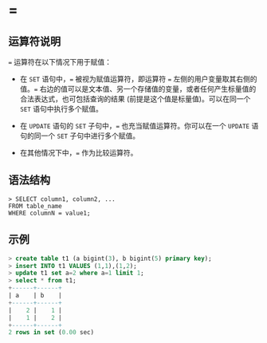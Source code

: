 # **=**

## **运算符说明**

`=` 运算符在以下情况下用于赋值：

- 在 `SET` 语句中，`=` 被视为赋值运算符，即运算符 `=` 左侧的用户变量取其右侧的值。`=` 右边的值可以是文本值、另一个存储值的变量，或者任何产生标量值的合法表达式，也可包括查询的结果 (前提是这个值是标量值)。可以在同一个 `SET` 语句中执行多个赋值。

- 在 `UPDATE` 语句的 `SET` 子句中，`=` 也充当赋值运算符。你可以在一个 `UPDATE` 语句的同一个 `SET` 子句中进行多个赋值。

- 在其他情况下中，`=` 作为比较运算符。

## **语法结构**

```
> SELECT column1, column2, ...
FROM table_name
WHERE columnN = value1;
```

## **示例**

```sql
> create table t1 (a bigint(3), b bigint(5) primary key);
> insert INTO t1 VALUES (1,1),(1,2);
> update t1 set a=2 where a=1 limit 1;
> select * from t1;
+------+------+
| a    | b    |
+------+------+
|    2 |    1 |
|    1 |    2 |
+------+------+
2 rows in set (0.00 sec)
```
